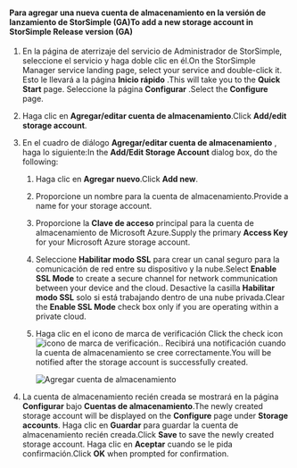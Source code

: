 <!--author=SharS last changed: 9/17/15-->

#### <a name="to-add-a-new-storage-account-in-storsimple-release-version-ga"></a><span data-ttu-id="bfb83-101">Para agregar una nueva cuenta de almacenamiento en la versión de lanzamiento de StorSimple (GA)</span><span class="sxs-lookup"><span data-stu-id="bfb83-101">To add a new storage account in StorSimple Release version (GA)</span></span>
1. <span data-ttu-id="bfb83-102">En la página de aterrizaje del servicio de Administrador de StorSimple, seleccione el servicio y haga doble clic en él.</span><span class="sxs-lookup"><span data-stu-id="bfb83-102">On the StorSimple Manager service landing page, select your service and double-click it.</span></span> <span data-ttu-id="bfb83-103">Esto le llevará a la página **Inicio rápido** .</span><span class="sxs-lookup"><span data-stu-id="bfb83-103">This will take you to the **Quick Start** page.</span></span> <span data-ttu-id="bfb83-104">Seleccione la página **Configurar** .</span><span class="sxs-lookup"><span data-stu-id="bfb83-104">Select the **Configure** page.</span></span>
2. <span data-ttu-id="bfb83-105">Haga clic en **Agregar/editar cuenta de almacenamiento**.</span><span class="sxs-lookup"><span data-stu-id="bfb83-105">Click **Add/edit storage account**.</span></span>
3. <span data-ttu-id="bfb83-106">En el cuadro de diálogo **Agregar/editar cuenta de almacenamiento** , haga lo siguiente:</span><span class="sxs-lookup"><span data-stu-id="bfb83-106">In the **Add/Edit Storage Account** dialog box, do the following:</span></span>
   
   1. <span data-ttu-id="bfb83-107">Haga clic en **Agregar nuevo**.</span><span class="sxs-lookup"><span data-stu-id="bfb83-107">Click **Add new**.</span></span>
   2. <span data-ttu-id="bfb83-108">Proporcione un nombre para la cuenta de almacenamiento.</span><span class="sxs-lookup"><span data-stu-id="bfb83-108">Provide a name for your storage account.</span></span>
   3. <span data-ttu-id="bfb83-109">Proporcione la **Clave de acceso** principal para la cuenta de almacenamiento de Microsoft Azure.</span><span class="sxs-lookup"><span data-stu-id="bfb83-109">Supply the primary **Access Key** for your Microsoft Azure storage account.</span></span>
   4. <span data-ttu-id="bfb83-110">Seleccione **Habilitar modo SSL** para crear un canal seguro para la comunicación de red entre su dispositivo y la nube.</span><span class="sxs-lookup"><span data-stu-id="bfb83-110">Select **Enable SSL Mode** to create a secure channel for network communication between your device and the cloud.</span></span> <span data-ttu-id="bfb83-111">Desactive la casilla **Habilitar modo SSL** solo si está trabajando dentro de una nube privada.</span><span class="sxs-lookup"><span data-stu-id="bfb83-111">Clear the **Enable SSL Mode** check box only if you are operating within a private cloud.</span></span>
   5. <span data-ttu-id="bfb83-112">Haga clic en el icono de marca de verificación </span><span class="sxs-lookup"><span data-stu-id="bfb83-112">Click the check icon</span></span> ![icono de marca de verificación](./media/storsimple-configure-new-storage-account/HCS_CheckIcon-include.png)<span data-ttu-id="bfb83-114">.</span><span class="sxs-lookup"><span data-stu-id="bfb83-114">.</span></span> <span data-ttu-id="bfb83-115">Recibirá una notificación cuando la cuenta de almacenamiento se cree correctamente.</span><span class="sxs-lookup"><span data-stu-id="bfb83-115">You will be notified after the storage account is successfully created.</span></span>
      
      ![Agregar cuenta de almacenamiento](./media/storsimple-configure-new-storage-account/HCS_AddStorageAccount-include.png)
4. <span data-ttu-id="bfb83-117">La cuenta de almacenamiento recién creada se mostrará en la página **Configurar** bajo **Cuentas de almacenamiento**.</span><span class="sxs-lookup"><span data-stu-id="bfb83-117">The newly created storage account will be displayed on the **Configure** page under **Storage accounts**.</span></span> <span data-ttu-id="bfb83-118">Haga clic en **Guardar** para guardar la cuenta de almacenamiento recién creada.</span><span class="sxs-lookup"><span data-stu-id="bfb83-118">Click **Save** to save the newly created storage account.</span></span> <span data-ttu-id="bfb83-119">Haga clic en **Aceptar** cuando se le pida confirmación.</span><span class="sxs-lookup"><span data-stu-id="bfb83-119">Click **OK** when prompted for confirmation.</span></span>

